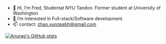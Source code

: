 - 👋 Hi, I’m Fred, Studentat NYU Tandon. Former student at University of Washington
- 👀 I’m interested in Full-stack/Software development.
- 📫 contact: zhao.yunzeabh@gmail.com

[![Anurag's GitHub stats](https://github-readme-stats.vercel.app/api?username=Yunzez&show_icons=true&theme=dracula)](https://github.com/anuraghazra/github-readme-stats)
